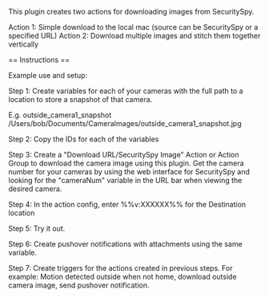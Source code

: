 This plugin creates two actions for downloading images from SecuritySpy.

Action 1: Simple download to the local mac (source can be SecuritySpy or a specified URL)
Action 2: Download multiple images and stitch them together vertically

== Instructions ==

Example use and setup:

Step 1: Create variables for each of your cameras with the full path to a location to store a snapshot of that camera.

E.g.  outside_camera1_snapshot    /Users/bob/Documents/CameraImages/outside_camera1_snapshot.jpg

Step 2: Copy the IDs for each of the variables

Step 3: Create a "Download URL/SecuritySpy Image" Action or Action Group to download the camera image using this plugin.  Get the camera number for your cameras by using the web interface for SecuritySpy and looking for the "cameraNum" variable in the URL bar when viewing the desired camera.

Step 4: In the action config, enter %%v:XXXXXX%% for the Destination location

Step 5: Try it out.

Step 6: Create pushover notifications with attachments using the same variable.

Step 7: Create triggers for the actions created in previous steps.  For example: Motion detected outside when not home, download outside camera image, send pushover notification.